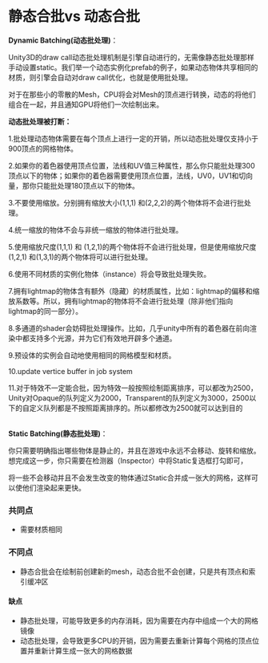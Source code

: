 # 静态合批vs 动态合批

**Dynamic Batching(动态批处理)**： 

Unity3D的draw call动态批处理机制是引擎自动进行的，无需像静态批处理那样手动设置static。我们举一个动态实例化prefab的例子，如果动态物体共享相同的 材质，则引擎会自动对draw call优化，也就是使用批处理。

对于在那些小的零散的Mesh，CPU将会对Mesh的顶点进行转换，动态的将他们组合在一起，并且通知GPU将他们一次绘制出来。 

**动态批处理被打断：**

1.批处理动态物体需要在每个顶点上进行一定的开销，所以动态批处理仅支持小于900顶点的网格物体。

2.如果你的着色器使用顶点位置，法线和UV值三种属性，那么你只能批处理300顶点以下的物体；如果你的着色器需要使用顶点位置，法线，UV0，UV1和切向量，那你只能批处理180顶点以下的物体。

3.不要使用缩放。分别拥有缩放大小(1,1,1) 和(2,2,2)的两个物体将不会进行批处理。

4.统一缩放的物体不会与非统一缩放的物体进行批处理。

5.使用缩放尺度(1,1,1) 和 (1,2,1)的两个物体将不会进行批处理，但是使用缩放尺度(1,2,1) 和(1,3,1)的两个物体将可以进行批处理。

6.使用不同材质的实例化物体（instance）将会导致批处理失败。

7.拥有lightmap的物体含有额外（隐藏）的材质属性，比如：lightmap的偏移和缩放系数等。所以，拥有lightmap的物体将不会进行批处理（除非他们指向lightmap的同一部分）。

8.多通道的shader会妨碍批处理操作。比如，几乎unity中所有的着色器在前向渲染中都支持多个光源，并为它们有效地开辟多个通道。

9.预设体的实例会自动地使用相同的网格模型和材质。

10.update vertice buffer in job system

11.对于特效不一定能合批，因为特效一般按照绘制距离排序，可以都改为2500， Unity对Opaque的队列定义为2000，Transparent的队列定义为3000，2500以下的自定义队列都是不按照距离排序的。所以都修改为2500就可以达到目的

\
**Static Batching(静态批处理)**：

你只需要明确指出哪些物体是静止的，并且在游戏中永远不会移动、旋转和缩放。想完成这一步，你只需要在检测器（Inspector）中将Static复选框打勾即可，

将一些不会移动并且不会发生改变的物体通过Static合并成一张大的网格，这样可以使他们渲染起来更快。



### 共同点

* 需要材质相同

### 不同点

* 静态合批会在绘制前创建新的mesh，动态合批不会创建，只是共有顶点和索引缓冲区

#### 缺点

* 静态批处理，可能导致更多的内存消耗，因为需要在内存中组成一个大的网格镜像  
* 动态批处理，会导致更多CPU的开销，因为需要去重新计算每个网格的顶点位置并重新计算生成一张大的网格数据







